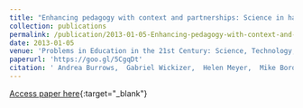 ```yaml
---
title: "Enhancing pedagogy with context and partnerships: Science in hand"
collection: publications
permalink: /publication/2013-01-05-Enhancing-pedagogy-with-context-and-partnerships-Science-in-hand
date: 2013-01-05
venue: 'Problems in Education in the 21st Century: Science, Technology, Society and Environment Education'
paperurl: 'https://goo.gl/5CgqDt'
citation: ' Andrea Burrows,  Gabriel Wickizer,  Helen Meyer,  Mike Borowczak, &quot;Enhancing pedagogy with context and partnerships: Science in hand.&quot; Problems in Education in the 21st Century: Science, Technology, Society and Environment Education, 2013.'
---
```

[Access paper here](https://goo.gl/5CgqDt){:target="_blank"}
